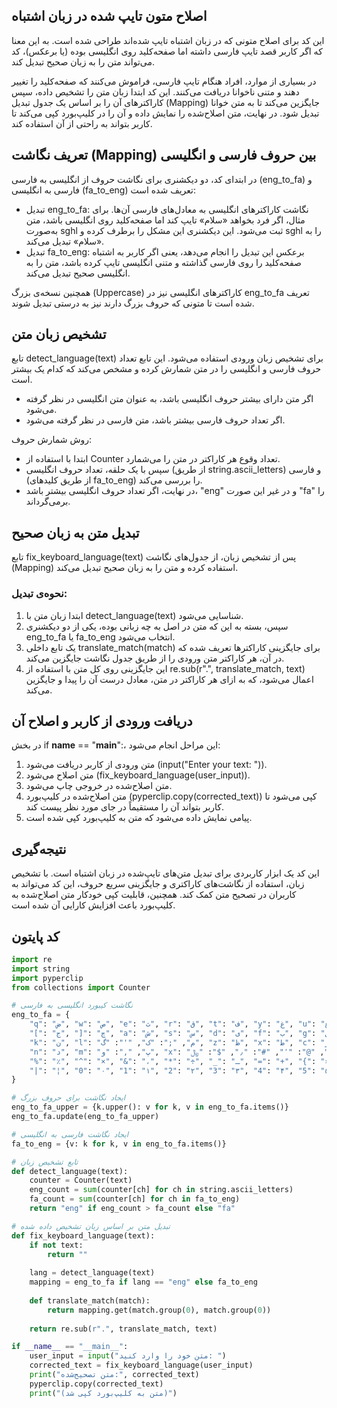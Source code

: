 ##  اصلاح متون تایپ شده در زبان اشتباه
این کد برای اصلاح متونی که در زبان اشتباه تایپ شده‌اند طراحی شده است. به این معنا که اگر کاربر قصد تایپ فارسی داشته اما صفحه‌کلید روی انگلیسی بوده (یا برعکس)، کد می‌تواند متن را به زبان صحیح تبدیل کند.

در بسیاری از موارد، افراد هنگام تایپ فارسی، فراموش می‌کنند که صفحه‌کلید را تغییر دهند و متنی ناخوانا دریافت می‌کنند. این کد ابتدا زبان متن را تشخیص داده، سپس کاراکترهای آن را بر اساس یک جدول تبدیل (Mapping) جایگزین می‌کند تا به متن خوانا تبدیل شود. در نهایت، متن اصلاح‌شده را نمایش داده و آن را در کلیپ‌بورد کپی می‌کند تا کاربر بتواند به راحتی از آن استفاده کند.
## تعریف نگاشت (Mapping) بین حروف فارسی و انگلیسی
در ابتدای کد، دو دیکشنری برای نگاشت حروف از انگلیسی به فارسی (eng_to_fa) و فارسی به انگلیسی (fa_to_eng) تعریف شده است:
- تبدیل eng_to_fa: نگاشت کاراکترهای انگلیسی به معادل‌های فارسی آن‌ها. برای مثال، اگر فرد بخواهد «سلام» تایپ کند اما صفحه‌کلید روی انگلیسی باشد، متن به‌صورت sghl ثبت می‌شود. این دیکشنری این مشکل را برطرف کرده و sghl را به «سلام» تبدیل می‌کند.
- تبدیل fa_to_eng: برعکس این تبدیل را انجام می‌دهد، یعنی اگر کاربر به اشتباه صفحه‌کلید را روی فارسی گذاشته و متنی انگلیسی تایپ کرده باشد، متن را به انگلیسی صحیح تبدیل می‌کند.
  
همچنین نسخه‌ی بزرگ (Uppercase) کاراکترهای انگلیسی نیز در eng_to_fa تعریف شده است تا متونی که حروف بزرگ دارند نیز به درستی تبدیل شوند.

## تشخیص زبان متن
تابع detect_language(text) برای تشخیص زبان ورودی استفاده می‌شود. این تابع تعداد حروف فارسی و انگلیسی را در متن شمارش کرده و مشخص می‌کند که کدام یک بیشتر است.
- اگر متن دارای بیشتر حروف انگلیسی باشد، به عنوان متن انگلیسی در نظر گرفته می‌شود.
- اگر تعداد حروف فارسی بیشتر باشد، متن فارسی در نظر گرفته می‌شود.<br>

روش شمارش حروف:
- ابتدا با استفاده از Counter تعداد وقوع هر کاراکتر در متن را می‌شمارد.
- سپس با یک حلقه، تعداد حروف انگلیسی (از طریق string.ascii_letters) و فارسی (از طریق کلیدهای fa_to_eng) را بررسی می‌کند.
- در نهایت، اگر تعداد حروف انگلیسی بیشتر باشد، "eng" و در غیر این صورت "fa" را برمی‌گرداند.
## تبدیل متن به زبان صحیح
تابع fix_keyboard_language(text) پس از تشخیص زبان، از جدول‌های نگاشت (Mapping) استفاده کرده و متن را به زبان صحیح تبدیل می‌کند.
### نحوه‌ی تبدیل:
1. ابتدا زبان متن با detect_language(text) شناسایی می‌شود.
2. سپس، بسته به این که متن در اصل به چه زبانی بوده، یکی از دو دیکشنری eng_to_fa یا fa_to_eng انتخاب می‌شود.
3. یک تابع داخلی translate_match(match) برای جایگزینی کاراکترها تعریف شده که در آن، هر کاراکتر متن ورودی را از طریق جدول نگاشت جایگزین می‌کند.
4. این جایگزینی روی کل متن با استفاده از re.sub(r".", translate_match, text) اعمال می‌شود، که به ازای هر کاراکتر در متن، معادل درست آن را پیدا و جایگزین می‌کند.

## دریافت ورودی از کاربر و اصلاح آن
در بخش if __name__ == "__main__":، این مراحل انجام می‌شود:
1. متن ورودی از کاربر دریافت می‌شود (input("Enter your text: ")).
2. متن اصلاح می‌شود (fix_keyboard_language(user_input)).
3. متن اصلاح‌شده در خروجی چاپ می‌شود.
4. متن اصلاح‌شده در کلیپ‌بورد (pyperclip.copy(corrected_text)) کپی می‌شود تا کاربر بتواند آن را مستقیماً در جای مورد نظر پیست کند.
5. پیامی نمایش داده می‌شود که متن به کلیپ‌بورد کپی شده است.

## نتیجه‌گیری
این کد یک ابزار کاربردی برای تبدیل متن‌های تایپ‌شده در زبان اشتباه است. با تشخیص زبان، استفاده از نگاشت‌های کاراکتری و جایگزینی سریع حروف، این کد می‌تواند به کاربران در تصحیح متن کمک کند. همچنین، قابلیت کپی خودکار متن اصلاح‌شده به کلیپ‌بورد باعث افزایش کارایی آن شده است.

## کد پایتون
```python
import re
import string
import pyperclip
from collections import Counter

# نگاشت کیبورد انگلیسی به فارسی
eng_to_fa = {
    "q": "ض", "w": "ص", "e": "ث", "r": "ق", "t": "ف", "y": "غ", "u": "ع", "i": "ه", "o": "خ", "p": "ح",
    "[": "ج", "]": "چ", "a": "ش", "s": "س", "d": "ی", "f": "ب", "g": "ل", "h": "ا", "j": "ت",
    "k": "ن", "l": "م", ";": "ک", "'": "گ", "z": "ظ", "x": "ط", "c": "ز", "v": "ر", "b": "ذ",
    "n": "د", "m": "پ", ",": "و", "x": "ژ", "?": "/", "~": "÷", "@": "٬", "#": "٫", "$": "﷼",
    "%": "٪", "^": "×", "&": "،", "*": "÷", "_": "ـ", "=": "+", "{": "»", "}": "«", "<": "‹", ">": "›",
    "|": "¦", "0": "۰", "1": "۱", "2": "۲", "3": "۳", "4": "۴", "5": "۵", "6": "۶", "7": "۷", "8": "۸", "9": "۹"
}

# ایجاد نگاشت برای حروف بزرگ
eng_to_fa_upper = {k.upper(): v for k, v in eng_to_fa.items()}
eng_to_fa.update(eng_to_fa_upper)

# ایجاد نگاشت فارسی به انگلیسی
fa_to_eng = {v: k for k, v in eng_to_fa.items()}

# تابع تشخیص زبان
def detect_language(text):
    counter = Counter(text)
    eng_count = sum(counter[ch] for ch in string.ascii_letters)
    fa_count = sum(counter[ch] for ch in fa_to_eng)
    return "eng" if eng_count > fa_count else "fa"

# تبدیل متن بر اساس زبان تشخیص داده شده
def fix_keyboard_language(text):
    if not text:
        return ""
    
    lang = detect_language(text)
    mapping = eng_to_fa if lang == "eng" else fa_to_eng
    
    def translate_match(match):
        return mapping.get(match.group(0), match.group(0))
    
    return re.sub(r".", translate_match, text)

if __name__ == "__main__":
    user_input = input("متن خود را وارد کنید: ")
    corrected_text = fix_keyboard_language(user_input)
    print("متن تصحیح‌شده:", corrected_text)
    pyperclip.copy(corrected_text)
    print("(متن به کلیپ‌بورد کپی شد)")

```

